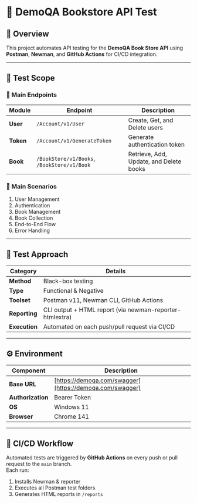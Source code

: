 # 📘 DemoQA Bookstore API Test

## 🧩 Overview
This project automates API testing for the **DemoQA Book Store API** using **Postman**, **Newman**, and **GitHub Actions** for CI/CD integration. 

---

## 🚀 Test Scope

### 🔹 Main Endpoints
| Module | Endpoint | Description |
|--------|-----------|-------------|
| **User** | `/Account/v1/User` | Create, Get, and Delete users |
| **Token** | `/Account/v1/GenerateToken` | Generate authentication token |
| **Book** | `/BookStore/v1/Books`, `/BookStore/v1/Book` | Retrieve, Add, Update, and Delete books |

### 🔹 Main Scenarios
1. User Management  
2. Authentication  
3. Book Management  
4. Book Collection  
5. End-to-End Flow  
6. Error Handling  

---

## 🧪 Test Approach
| Category | Details |
|-----------|----------|
| **Method** | Black-box testing |
| **Type** | Functional & Negative |
| **Toolset** | Postman v11, Newman CLI, GitHub Actions |
| **Reporting** | CLI output + HTML report (via newman-reporter-htmlextra) |
| **Execution** | Automated on each push/pull request via CI/CD |

---

## ⚙️ Environment
| Component | Description |
|------------|-------------|
| **Base URL** | [https://demoqa.com/swagger](https://demoqa.com/swagger) |
| **Authorization** | Bearer Token |
| **OS** | Windows 11 |
| **Browser** | Chrome 141 |

---

## 🧰 CI/CD Workflow
Automated tests are triggered by **GitHub Actions** on every push or pull request to the `main` branch.  
Each run:
1. Installs Newman & reporter  
2. Executes all Postman test folders  
3. Generates HTML reports in `/reports`
